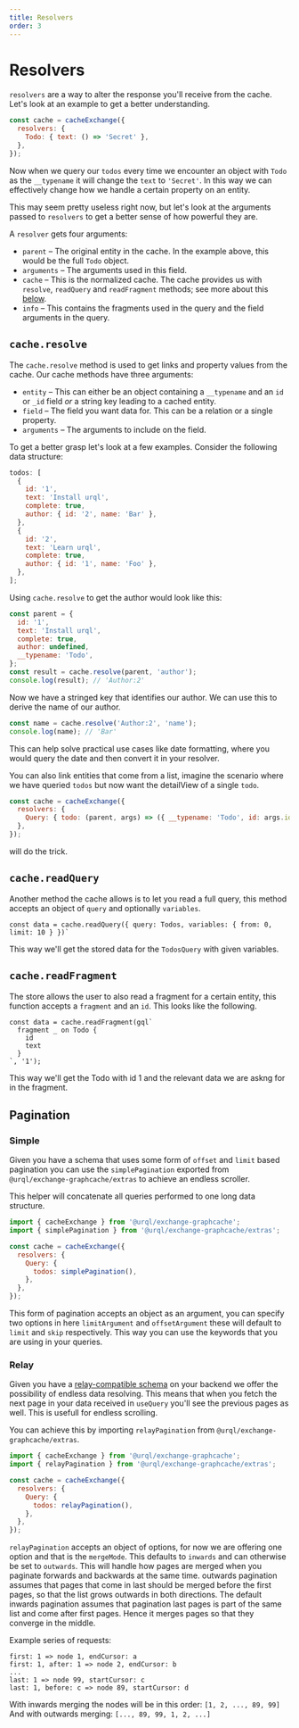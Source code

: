 ```yaml
---
title: Resolvers
order: 3
---
```


# Resolvers

`resolvers` are a way to alter the response you'll receive from the cache.
Let's look at an example to get a better understanding.

```js
const cache = cacheExchange({
  resolvers: {
    Todo: { text: () => 'Secret' },
  },
});
```

Now when we query our `todos` every time we encounter an object with `Todo`
as the `__typename` it will change the `text` to `'Secret'`. In this way we
can effectively change how we handle a certain property on an entity.

This may seem pretty useless right now, but let's look at the arguments
passed to `resolvers` to get a better sense of how powerful they are.

A `resolver` gets four arguments:

- `parent` – The original entity in the cache. In the example above, this
  would be the full `Todo` object.
- `arguments` – The arguments used in this field.
- `cache` – This is the normalized cache. The cache provides us with `resolve`, `readQuery` and `readFragment` methods;
  see more about this [below](#cache.resolve).
- `info` – This contains the fragments used in the query and the field arguments in the query.

## `cache.resolve`

The `cache.resolve` method is used to get links and property values from the cache.
Our cache methods have three arguments:

- `entity` – This can either be an object containing a `__typename` and an `id` or
  `_id` field _or_ a string key leading to a cached entity.
- `field` – The field you want data for. This can be a relation or a single property.
- `arguments` – The arguments to include on the field.

To get a better grasp let's look at a few examples.
Consider the following data structure:

```js
todos: [
  {
    id: '1',
    text: 'Install urql',
    complete: true,
    author: { id: '2', name: 'Bar' },
  },
  {
    id: '2',
    text: 'Learn urql',
    complete: true,
    author: { id: '1', name: 'Foo' },
  },
];
```

Using `cache.resolve` to get the author would look like this:

```js
const parent = {
  id: '1',
  text: 'Install urql',
  complete: true,
  author: undefined,
  __typename: 'Todo',
};
const result = cache.resolve(parent, 'author');
console.log(result); // 'Author:2'
```

Now we have a stringed key that identifies our author. We
can use this to derive the name of our author.

```js
const name = cache.resolve('Author:2', 'name');
console.log(name); // 'Bar'
```

This can help solve practical use cases like date formatting,
where you would query the date and then convert it in your resolver.

You can also link entities that come from a list, imagine the scenario where
we have queried `todos` but now want the detailView of a single `todo`.

```js
const cache = cacheExchange({
  resolvers: {
    Query: { todo: (parent, args) => ({ __typename: 'Todo', id: args.id }) },
  },
});
```

will do the trick.

## `cache.readQuery`

Another method the cache allows is to let you read a full query, this method
accepts an object of `query` and optionally `variables`.

```js
const data = cache.readQuery({ query: Todos, variables: { from: 0, limit: 10 } })`
```

This way we'll get the stored data for the `TodosQuery` with given variables.

## `cache.readFragment`

The store allows the user to also read a fragment for a certain entity, this function
accepts a `fragment` and an `id`. This looks like the following.

```js
const data = cache.readFragment(gql`
  fragment _ on Todo {
    id
    text
  }
`, '1');
```

This way we'll get the Todo with id 1 and the relevant data we are askng for in the
fragment.

## Pagination

### Simple

Given you have a schema that uses some form of `offset` and `limit` based pagination you can use the
`simplePagination` exported from `@urql/exchange-graphcache/extras` to achieve an endless scroller.

This helper will concatenate all queries performed to one long data structure.

```js
import { cacheExchange } from '@urql/exchange-graphcache';
import { simplePagination } from '@urql/exchange-graphcache/extras';

const cache = cacheExchange({
  resolvers: {
    Query: {
      todos: simplePagination(),
    },
  },
});
```

This form of pagination accepts an object as an argument, you can specify two
options in here `limitArgument` and `offsetArgument` these will default to `limit`
and `skip` respectively. This way you can use the keywords that you are using in
your queries.

### Relay

Given you have a [relay-compatible schema](https://facebook.github.io/relay/graphql/connections.htm)
on your backend we offer the possibility of endless data resolving.
This means that when you fetch the next page in your data
received in `useQuery` you'll see the previous pages as well. This is usefull for
endless scrolling.

You can achieve this by importing `relayPagination` from `@urql/exchange-graphcache/extras`.

```js
import { cacheExchange } from '@urql/exchange-graphcache';
import { relayPagination } from '@urql/exchange-graphcache/extras';

const cache = cacheExchange({
  resolvers: {
    Query: {
      todos: relayPagination(),
    },
  },
});
```

`relayPagination` accepts an object of options, for now we are offering one
option and that is the `mergeMode`. This defaults to `inwards` and can otherwise
be set to `outwards`. This will handle how pages are merged when you paginate
forwards and backwards at the same time. outwards pagination assumes that pages
that come in last should be merged before the first pages, so that the list
grows outwards in both directions. The default inwards pagination assumes that
pagination last pages is part of the same list and come after first pages.
Hence it merges pages so that they converge in the middle.

Example series of requests:

```
first: 1 => node 1, endCursor: a
first: 1, after: 1 => node 2, endCursor: b
...
last: 1 => node 99, startCursor: c
last: 1, before: c => node 89, startCursor: d
```

With inwards merging the nodes will be in this order: `[1, 2, ..., 89, 99]`
And with outwards merging: `[..., 89, 99, 1, 2, ...]`
